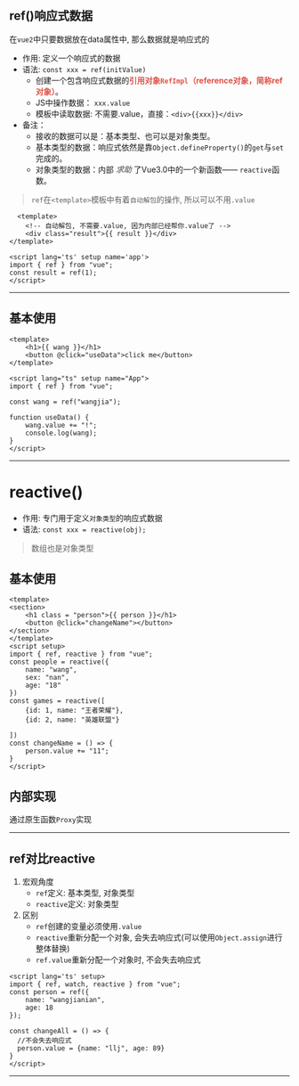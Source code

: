## ref()响应式数据

在`vue2`中只要数据放在data属性中, 那么数据就是响应式的

- 作用: 定义一个响应式的数据
- 语法: ```const xxx = ref(initValue)``` 
  - 创建一个包含响应式数据的<strong style="color:#DD5145">引用对象`RefImpl`（reference对象，简称ref对象）</strong>。
  - JS中操作数据： ```xxx.value```
  - 模板中读取数据: 不需要.value，直接：```<div>{{xxx}}</div>```
- 备注：
  - 接收的数据可以是：基本类型、也可以是对象类型。
  - 基本类型的数据：响应式依然是靠``Object.defineProperty()``的`get`与`set`完成的。
  - 对象类型的数据：内部 <i style="color:gray;font-weight:bold">求助</i> 了Vue3.0中的一个新函数—— `reactive`函数。

> `ref`在`<template>`模板中有着`自动解包`的操作, 所以可以不用`.value`


```vue
  <template>
    <!-- 自动解包, 不需要.value, 因为内部已经帮你.value了 -->
    <div class="result">{{ result }}</div> 
</template>

<script lang='ts' setup name='app'>
import { ref } from "vue";
const result = ref(1);
</script>
```

---


## 基本使用

```vue
<template>
    <h1>{{ wang }}</h1>
    <button @click="useData">click me</button>
</template>

<script lang="ts" setup name="App">
import { ref } from "vue";

const wang = ref("wangjia");

function useData() {
    wang.value += "!";
    console.log(wang);
}
</script>
```

---

# reactive()

- 作用: 专门用于定义`对象类型`的响应式数据
- 语法: `const xxx = reactive(obj);`

> 数组也是对象类型

## 基本使用

```vue
<template>
<section>
    <h1 class = "person">{{ person }}</h1>
    <button @click="changeName"></button>
</section>
</template>
<script setup>
import { ref, reactive } from "vue";
const people = reactive({
    name: "wang",
    sex: "nan",
    age: "18"
})
const games = reactive([
    {id: 1, name: "王者荣耀"},
    {id: 2, name: "英雄联盟"}

])
const changeName = () => {
    person.value += "11"; 
}
</script>
```

## 内部实现

通过原生函数`Proxy`实现


---

## ref对比reactive

1. 宏观角度
   - `ref`定义: 基本类型, 对象类型
   - `reactive`定义: 对象类型
2. 区别
   - `ref`创建的变量必须使用`.value`
   - `reactive`重新分配一个对象, 会失去响应式(可以使用`Object.assign`进行整体替换)
   - `ref.value`重新分配一个对象时, 不会失去响应式

```vue
<script lang='ts' setup>
import { ref, watch, reactive } from "vue";
const person = ref({
    name: "wangjianian",
    age: 18
});

const changeAll = () => {
  //不会失去响应式
  person.value = {name: "llj", age: 89}
}
</script>
```

---